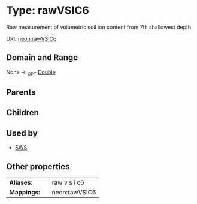 
# Type: rawVSIC6


Raw measurement of volumetric soil ion content from 7th shallowest depth

URI: [neon:rawVSIC6](https://data.neonscience.org/rawVSIC6)


## Domain and Range

None ->  <sub>OPT</sub> [Double](types/Double.md)

## Parents


## Children


## Used by

 * [SWS](SWS.md)

## Other properties

|  |  |  |
| --- | --- | --- |
| **Aliases:** | | raw v s i c6 |
| **Mappings:** | | neon:rawVSIC6 |

